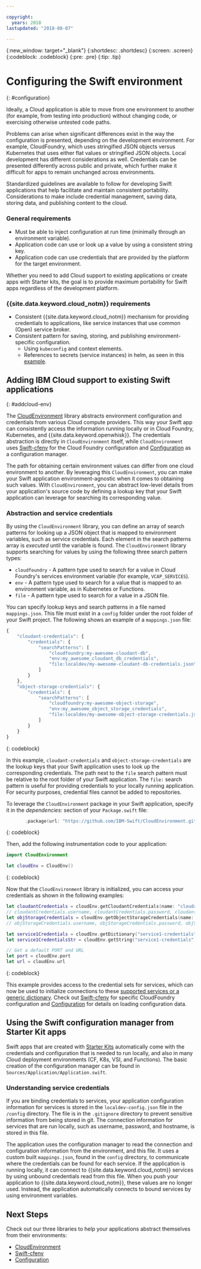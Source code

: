 ```yaml
---

copyright:
  years: 2018
lastupdated: "2018-08-07"

---
```

{:new_window: target="_blank"}
{:shortdesc: .shortdesc}
{:screen: .screen}
{:codeblock: .codeblock}
{:pre: .pre}
{:tip: .tip}

# Configuring the Swift environment
{: #configuration}

Ideally, a Cloud application is able to move from one environment to another (for example, from testing into production) without changing code, or exercising otherwise untested code paths.

Problems can arise when significant differences exist in the way the configuration is presented, depending on the development environment. For example, CloudFoundry, which uses stringified JSON objects versus Kubernetes that uses either flat values or stringified JSON objects. Local development has different considerations as well. Credentials can be presented differently across public and private, which further make it difficult for apps to remain unchanged across environments.

Standardized guidelines are available to follow for developing Swift applications that help facilitate and maintain consistent portability. Considerations to make include credential management, saving data, storing data, and publishing content to the cloud.

### General requirements
* Must be able to inject configuration at run time (minimally through an environment variable).
* Application code can use or look up a value by using a consistent string key.
* Application code can use credentials that are provided by the platform for the target environment.

Whether you need to add Cloud support to existing applications or create apps with Starter kits, the goal is to provide maximum portability for Swift apps regardless of the development platform.

### {{site.data.keyword.cloud_notm}} requirements
* Consistent {{site.data.keyword.cloud_notm}} mechanism for providing credentials to applications, like service instances that use common (Open) service broker.
* Consistent pattern for saving, storing, and publishing environment-specific configuration.
  * Using `kubeconfig` and context elements.
  * References to secrets (service instances) in helm, as seen in this [example](https://github.com/kubernetes/helm/issues/2780).

## Adding IBM Cloud support to existing Swift applications
{: #addcloud-env}

The [CloudEnvironment](https://github.com/IBM-Swift/CloudEnvironment.git) library abstracts environment configuration and credentials from various Cloud compute providers. This way your Swift app can consistently access the information running locally or in Cloud Foundry, Kubernetes, and {{site.data.keyword.openwhisk}}. The credentials abstraction is directly in `CloudEnvironment` itself, while `CloudEnvironment` uses [Swift-cfenv](https://github.com/IBM-Swift/Swift-cfenv) for the Cloud Foundry configuration and [Configuration](https://github.com/IBM-Swift/Configuration) as a configuration manager.

The path for obtaining certain environment values can differ from one cloud environment to another. By leveraging this `CloudEnvironment`, you can make your Swift application environment-agnostic when it comes to obtaining such values. With `CloudEnvironment`, you can abstract low-level details from your application's source code by defining a lookup key that your Swift application can leverage for searching its corresponding value.

### Abstraction and service credentials
By using the `CloudEnvironment` library, you can define an array of search patterns for looking up a JSON object that is mapped to environment variables, such as service credentials. Each element in the search patterns array is *executed* until the variable is found. The `CloudEnvironment` library supports searching for values by using the following three search pattern types:

- `cloudfoundry` - A pattern type used to search for a value in Cloud Foundry's services environment variable (for example, `VCAP_SERVICES`).
- `env` - A pattern type used to search for a value that is mapped to an environment variable, as in Kubernetes or Functions.
- `file` - A pattern type used to search for a value in a JSON file.

You can specify lookup keys and search patterns in a file named `mappings.json`. This file must exist in a `config` folder under the root folder of your Swift project. The following shows an example of a `mappings.json` file:

```javascript
{
    "cloudant-credentials": {
        "credentials": {
            "searchPatterns": [
                "cloudfoundry:my-awesome-cloudant-db",
                "env:my_awesome_cloudant_db_credentials",
                "file:localdev/my-awesome-cloudant-db-credentials.json"
            ]
        }
    },
    "object-storage-credentials": {
        "credentials": {
            "searchPatterns": [
                "cloudfoundry:my-awesome-object-storage",
                "env:my_awesome_object_storage_credentials",
                "file:localdev/my-awesome-object-storage-credentials.json"
            ]
        }
    }
}
```
{: codeblock}

In this example, `cloudant-credentials` and `object-storage-credentials` are the lookup keys that your Swift application uses to look up the corresponding credentials. The path next to the `file` search pattern must be relative to the root folder of your Swift application. The `file:` search pattern is useful for providing credentials to your locally running application. For security purposes, credential files cannot be added to repositories.

To leverage the `CloudEnvironment` package in your Swift application, specify it in the *dependencies:* section of your `Package.swift` file:
```swift
       .package(url: "https://github.com/IBM-Swift/CloudEnvironment.git", from: "8.0.0"),
```
{: codeblock}

Then, add the following instrumentation code to your application:
```swift
import CloudEnvironment

let cloudEnv = CloudEnv()
```
{: codeblock}

Now that the `CloudEnvironment` library is initialized, you can access your credentials as shown in the following examples:
```swift
let cloudantCredentials = cloudEnv.getCloudantCredentials(name: "cloudant-credentials")
// cloudantCredentials.username, cloudantCredentials.password, cloudantCredentials.url, etc.
let objStorageCredentials = cloudEnv.getObjectStorageCredentials(name: "object-storage-credentials")
// objStorageCredentials.username, objStorageCredentials.password, objStorageCredentials.projectID, etc.

let service1Credentials = cloudEnv.getDictionary("service1-credentials")
let service1CredentialsStr = cloudEnv.getString("service1-credentials")

// Get a default PORT and URL
let port = cloudEnv.port
let url = cloudEnv.url
```
{: codeblock}

This example provides access to the credential sets for services, which can now be used to initialize connections to these [supported services or a generic dictionary](https://github.com/IBM-Swift/CloudEnvironment#supported-services). Check out [Swift-cfenv](https://github.com/IBM-Swift/Swift-cfenv#api) for specific CloudFoundry configuration and [Configuration](https://github.com/IBM-Swift/Configuration) for details on loading configuration data.

## Using the Swift configuration manager from Starter Kit apps

Swift apps that are created with [Starter Kits](https://console.bluemix.net/developer/appledevelopment/starter-kits/) automatically come with the credentials and configuration that is needed to run locally, and also in many Cloud deployment environments (CF, K8s, VSI, and Functions). The basic creation of the configuration manager can be found in `Sources/Application/Application.swift`.

### Understanding service credentials

If you are binding credentials to services, your application configuration information for services is stored in the `localdev-config.json` file in the `/config` directory. The file is in the `.gitignore` directory to prevent sensitive information from being stored in git. The connection information for services that are run locally, such as username, password, and hostname, is stored in this file.

The application uses the configuration manager to read the connection and configuration information from the environment, and this file. It uses a custom built `mappings.json`, found in the `config` directory, to communicate where the credentials can be found for each service. If the application is running locally, it can connect to {{site.data.keyword.cloud_notm}} services by using unbound credentials read from this file. When you push your application to {{site.data.keyword.cloud_notm}}, these values are no longer used. Instead, the application automatically connects to bound services by using environment variables.


## Next Steps

Check out our three libraries to help your applications abstract themselves from their environments:

* [CloudEnvironment](https://github.com/ibm-developer/ibm-cloud-env)
* [Swift-cfenv](https://github.com/IBM-Swift/Swift-cfenv)
* [Configuration](https://github.com/IBM-Swift/Configuration)
